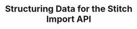 ---
# -------------------------- #
#          PAGE INFO         #
# -------------------------- #

title: Structuring Data for the Stitch Import API
permalink: /developers/import-api/guides/structure-data-for-the-import-api
summary: &summary "Best practices and tips for structuring data in Import API requests."

doc-type: "concept"

product-type: "import-api"
content-type: "guide"
content-id: "structure-data"

key: "import-api-structure-data"

layout: general
sidebar: on-page


# -------------------------- #
#      GUIDE PAGE INFO       #
# -------------------------- #

## This is used only on the /import-api/guides page.
icon: json
order: 3

display-title: "Structuring and typing Import API data"
description: *summary


# -------------------------- #
#   RELATED SIDEBAR LINKS    #
# -------------------------- #

related:
  - title: "Import API reference"
    link: "{{ link.import-api.api | prepend: site.baseurl }}"

  - title: "Sequencing data for the Import API"
    link: "{{ link.import-api.guides.sequence-data | prepend: site.baseurl }}"

  - title: "Understanding loading behavior"
    link: "{{ link.destinations.storage.loading-behavior | prepend: site.baseurl }}"



# -------------------------- #
#            INTRO           #
# -------------------------- #

intro: |
  {% include misc/data-files.html %}

  {% include tip.html content="**Set up a test Import API integration!** We recommend setting up a test Import API integration while developing your script. This ensures that you can try different structuring and typing approaches while figuring out what works for you." %}

  Stitch’s Import API allows you to push arbitrary data from a source to your Stitch account. 

  In this guide, we'll cover what you need to know about structuring and typing the data you send to the Import API:

  {% for section in page.sections %}
  - [{{ section.summary }}](#{{ section.anchor }})
  {% endfor %}

# -------------------------- #
#           CONTENT          #
# -------------------------- #

sections:
  - title: "Endpoints in this guide"
    anchor: "endpoints"
    summary: "The endpoints in this guide"
    content: |
      {% include misc/icons.html %}
      The Import API has two endpoints that accept and persist data to your Stitch destination:

      {% assign endpoint = site.data.import-api.core-objects %}
      {% assign types = "batch|push" | split:"|" %}
      {% assign comparison-attributes = "accepts-multiple-records|accepts-multiple-tables|enforces-data-types|requires-primary-keys" | split:"|" %}

      <table>
      <tr>
      <td class="attribute-name"></td>
      {% for type in types %}
      <td width="35%; fixed">
      <strong>{{ endpoint[type]name }}</strong>
      </td>
      {% endfor %}
      </tr>
      <tr>
      <td class="attribute-name"><strong>Resource URL</strong></td>
      {% for type in types %}
      <td>
      <a href="{{ link.import-api.api | prepend: site.baseurl | append: endpoint[type]anchor }}">{{ endpoint[type]url }}</a>
      </td>
      {% endfor %}
      </tr>
      {% for attribute in comparison-attributes %}
      <tr>
      <td class="attribute-name">
      <strong>
      {{ attribute | replace:"-"," " | capitalize | replace:"primary keys","Primary Keys" }}
      </strong>
      </td>
      {% for type in types %}
      <td>
      {% case endpoint[type]comparison[attribute]support %}
      {% when true %}
      <p><strong>{{ supported | replace:"TOOLTIP","Supported" }} Supported</strong></p>
      {% when false %}
      <p><strong>{{ not-supported | replace:"TOOLTIP","Not supported"}} Unsupported</strong></p>
      {% else %}
      {{ endpoint[type]comparison[attribute]support | flatify | markdownify }}
      {% endcase %}
      {{ endpoint[type]comparison[attribute]note | flatify | markdownify }}
      </td>
      {% endfor %}
      </tr>
      {% endfor %}
      </table>

      **Note**: We recommend using the Batch endpoint for sending data to the Import API. The Push endpoint is mentioned only as a comparison to the Batch endpoint and as a reference for existing Import API scripts.

  - title: "Structuring guidelines"
    anchor: "structuring-guidelines"
    summary: "Some general guidelines for structuring Import API data"
    content: |
      {% for subsection in section.subsections %}
      - [{{ subsection.title }}](#{{ subsection.anchor }})
      {% endfor %}
    subsections:
      - title: "General guidelines"
        anchor: "general-guidelines"
        content: |
          When developing your Import API script, you should keep these general guidelines in mind:

          - **Field names shouldn't include reserved words**. This includes the keywords [reserved by Stitch]({{ link.destinations.storage.reserved-keywords.overview | prepend: site.baseurl }}) and by [your destination]({{ link.destinations.storage.reserved-keywords.overview | prepend: site.baseurl | append: "#destination-reserved-keywords" }}). For example: Fields shouldn't contain `{{ system-column.prefix }}`, a Stitch system prefix.

          - **Fields should contain one data type per field.** This affects not only how data is typed in your destination, but the resulting structure of destination tables. Refer to the [Data typing section](#changed-data-type-handling) for more info.

      - title: "Guidelines for request bodies"
        anchor: "request-body-requirements"
        content: |
          We recommend using the Batch endpoint to send data to the Import API. As such, this section only contains the request body requirements for the Batch endpoint.

          Request bodies sent to the Batch endpoint must be valid JSON and adhere to the following: 

          {% assign common-request-requirements = site.data.import-api.general.request-body-requirements.common %}
          {% assign batch-request-requirements = site.data.import-api.general.request-body-requirements.batch %}

          {% assign all-request-requirements = batch-request-requirements | concat: common-request-requirements %}

          {% assign batch-requirements = link.import-api.api | prepend: site.baseurl | append: "#batch-data--arguments" %}

          {% for requirement in all-request-requirements %}
          - {{ requirement | replace:"#[NAME]-data--arguments",batch-requirements | flatify | markdownify }}
          {% endfor %}
      
  - title: "Defining tables and Primary Keys"
    anchor: "tables-and-primary-keys"
    summary: "How to define tables and Primary Keys"
    content: |
      {% for subsection in section.subsections %}
      - [{{ subsection.title }}](#{{ subsection.anchor }})
      {% endfor %}

    subsections:
      - title: "Tables"
        anchor: "tables"
        content: |
          Tables are dynamically generated based on the `table_name` specified in Import API requests. All tables pushed using the same API access token will be created in the same schema in your destination. You can find the name of [the schema for your Import API integration]({{ 
          link.destinations.storage.stitch-schema | prepend: site.baseurl | append:"#integration-schema-names" }}) by logging into Stitch.

          Generally, we recommend creating one table for each type of record you want to push to the Import API. For example: If you have customer and product data, you should create two tables - one for `customers` and one for `products`.

          Every record pushed to a table should have the same structure. For example: If a `customers` table contains `customer_id`, `name`, and `email` fields, every customer record pushed into this table should contain those fields.

          **Note**: The Import API doesn't support methods for specifically creating or deleting a table. If you need to delete a table, you should drop it in your destination and prevent any new data for the table from being pushed to the Import API. Any data accepted by Stitch will still be processed, even if the destination table has been dropped.

      - title: "Primary Keys"
        anchor: "primary-keys"
        content: |
          While Primary Keys are optional when using the [Batch endpoint]({{ site.data.import-api.core-objects.batch.anchor | prepend: link.import-api.api | prepend: site.baseurl }}), they will determine how Stitch loads data for the table:

          - **For tables with Primary Keys**, Stitch will use Primary Key columns to de-dupe data during the Loading phase of the replication process. This ensures that only the most recent version of a record is loaded into the destination.

          - **If a table doesn't have a Primary Key, or if the destination only supports Append-Only loading**, records will be appended to the end of the table as new rows. Existing rows will not be updated. Refer to the [Understanding loading behavior guide]({{ link.destinations.storage.loading-behavior | prepend: site.baseurl }}) for more info and examples.

          A table's Primary Keys are defined using the `key_names` property in the [Batch endpoint]({{ site.data.import-api.core-objects.batch.anchor | prepend: link.import-api.api | prepend: site.baseurl }}). For example:

          {% capture code %}{
            "key_names":[
                "id"
             ],
             "table_name":"customers",
             "schema":{
                "properties":{
                   "id":{
                      "type":"integer"
                   },
                   "name":{
                      "type":"string"
                   },
                   "age":{
                      "type":"integer"
                   },
                   "has_magic":{
                      "type":"boolean"
                   }
                }
             },
             "messages":[
                {
                   "action":"upsert",
                   "sequence":1565880017,
                   "data":{
                      "id":1,
                      "name":"Finn",
                      "age":15,
                      "has_magic":false
                   }
                }
             ]
          }
          {% endcapture %}

          {% include layout/code-snippet.html language="json" code=code %}

          If you choose to define Primary Keys, keep the following in mind:

          - Every record in a table must have a Primary Key.
          - Primary Key columns should only contain a single data type.
          - Primary Keys cannot be null.
          - Primary Key values must be unique. For composite keys, the value of all combined values must be unique across all records in the table.

            For example: Let's assume that `event_id`, `app_id`, and `created_at` are the Primary Keys for the table containing these records:

          {% capture code %}
          [
             {
                "event_id":1,
                "app_id":1,
                "created_at":"2019-08-20T00:00:00+00:00"
             },
             {
                "event_id":2,
                "app_id":1,
                "created_at":"2019-08-20T00:00:00+00:00"
             }
          ]
          {% endcapture %}

             {% include layout/code-snippet.html use-code-block=false language="json" code=code %}

             ```json
          {{ code | lstrip | rstrip }}
             ```

            While `app_id` and `created_at` have two identical values between these records, the `event_id` makes the records unique.

          - Every column in the `key_names` property must be present in both the request's Schema object and in every record for the table. For example:

          {% capture code %}
          {
             "key_names":[
                "id",
                "created_at"
             ]
          }
          {% endcapture %}

             {% include layout/code-snippet.html use-code-block=false language="json" code=code %}

             ```json
          {{ code | lstrip | rstrip }}
             ```

            In this case, the Schema object must contain `id` and `created_at` properties. Every record must contain also contain these properties or the Import API will return the following error:

            {% capture code %}
            {
               "error":"Record is missing key property <KEY_NAME>"
            }
            {% endcapture %}

             {% include layout/code-snippet.html use-code-block=false language="json" code=code %}

             ```json
          {{ code | lstrip | rstrip }}
             ```

  - title: "Data typing"
    anchor: "data-typing"
    summary: "How data typing works in the Import API"
    content: |
      How data is typed depends on what endpoint you're using to push data to the Import API:

      {% for subsection in section.subsections %}
      - [{{ subsection.title | flatify | remove: " data typing" }}](#{{ subsection.anchor }})
      {% endfor %}

      **Note**: We recommend using the Batch endpoint for sending data to the Import API. The Push endpoint is mentioned only as a comparison to the Batch endpoint and as a reference for existing Import API scripts.

    subsections:
      - title: "Batch ({{ site.data.import-api.core-objects.batch.url }}) endpoint data typing"
        anchor: "create-a-batch-endpoint-data-typing"
        content: |
          When using the Batch endpoint, Stitch will assign data types based on the JSON schema in the [Schema object]({{ site.data.import-api.data-structures.schema.section | prepend: link.import-api.api | prepend: site.baseurl }}) in the request.

          For example: This is the schema for a table named `customers`:

          {% capture code %}{
             "schema":{
                "properties":{
                   "id":{
                      "type":"integer"
                   },
                   "name":{
                      "type":"string"
                   },
                   "age":{
                      "type":"number"
                   },
                   "has_magic":{
                      "type":"boolean"
                   }
                }
             }
          }
          {% endcapture %}

          {% include layout/code-snippet.html language="json" code=code %}

          A record sent to the Import API for the `customers` table could look like this:

          {% capture code %}{
             "action":"upsert",
             "sequence":1565880017,
             "data":{
                "id":1,
                "name":"Finn",
                "age":15,
                "has_magic":false
             }
          }
          {% endcapture %}

          {% include layout/code-snippet.html language="json" code=code %}

          This data point would create a table similar to the following, depending on the data types used by your destination:

          | id (integer) | name (string)  | age (integer) | has_magic (boolean) |
          |--------------+----------------+---------------+---------------------|
          | 1            | Finn           | 15            | false               |
          
          
          Records sent to the Import API must adhere to the JSON schema for the table that contains them, or the API will return a `400` response and an error similar to the following:

          {% capture code %}{
            "error": "Record 0 did not conform to schema: #/<FIELD_NAME>: expected: <DATA_TYPE>, found: <DATA_TYPE>"
          }
          {% endcapture %}

          {% include layout/code-snippet.html language="json" code=code %}

          Refer to the **Errors** in the [Batch endpoint documentation]({{ site.data.import-api.core-objects.batch.anchor | append:"--returns" | prepend: link.import-api.api | prepend: site.baseurl }}) for a list of errors and their causes.

        sub-subsections:
          - title: "JSON schemas in the Batch endpoint"
            anchor: "json-schemas-batch-endpoint"
            content: |
              The schema specified in a request's Schema object must be a valid JSON schema. The Batch endpoint uses [jsonschema 2.6.0]({{ site.data.import-api.resources.jsonschema.docs }}){:target="new"}, a JSON Schema implementation for Python, to validate JSON schemas.

              Walking through creating a JSON schema is outside the scope of this guide, but [the official Understanding JSON Schema reference]({{ site.data.import-api.resources.jsonschema.reference }}){:target="new"} is a good resource for getting started. When you're ready, you can use [jsonschema.net](https://jsonschema.net/){:target="new"} to test and validate your own schemas.

      - title: "Push ({{ site.data.import-api.core-objects.push.url }}) endpoint data typing"
        anchor: "push-data-endpoint-data-typing"
        content: |
          {% include note.html type="single-line" content="**Use the Batch endpoint for the best data typing experience.** The Push endpoint doesn't allow you to specify or enforce data types, which may lead to inconsistencies when data types change. The [Batch endpoint](#create-a-batch-endpoint-data-typing) allows this via a JSON schema you supply." %}

          When using the Push endpoint, Stitch will type the data based on the value's JSON data type. The Import API doesn't infer data types on its own.

          As JSON doesn't explicitly enforce data types, all data typing needs to be handled withing your data source and Import API script.

          For example:

          {% capture code %}{
             "id":1,
             "cost":3.14,
             "tax":"1.00"
             "modified_at":"2019-08-13T21:25:03+0000"
          }
          {% endcapture %}

          {% include layout/code-snippet.html language="json" code=code %}

          This data point would create a table similar to the following, depending on the data types used by your destination:

          | id (integer) | cost (double)  | tax (string) | modified_at (string)     |
          |--------------+----------------+--------------+--------------------------|
          | 1            | 3.14           | 1.00         | 2019-08-13T21:25:03+0000 |


          Consider the `modified_at` field in the example. Even though this field contains an ISO 8601 formatted timestamp, the Import API won't type this column as a `timestamp` in the destination. This is because it's being sent as a JSON string.

          While JSON doesn't allow for defining data types, you can use the [Batch endpoint](#create-a-batch-endpoint-data-typing) instead. This endpoint accepts a JSON schema and will enforce the data types it declares for each field.
        sub-subsections:
          - title: "Changed data type handling in the Push endpoint"
            anchor: "changed-data-type-handling-push-endpoint"
            content: |
              The Push endpoint considers data types on a record-by-record basis. If a field's data type changes from one record to the next, all data types received via the Push endpoint will be used when the data is loaded. In the destination, this will look like a field's values have been "split" between columns.

              For example: Consider the `cost` values for each of the following records:

              {% capture code %}
              {
                 "id":1,
                 "cost":3.14,         // number
                 "tax":"1.00"
                 "modified_at":"2019-08-13T21:25:03+0000"
              },
              {
                 "id":2,
                 "cost":10,           // integer
                 "tax":"2.45"
                 "modified_at":"2019-08-13T21:34:14+0000"
              },
              {
                 "id":3,
                 "cost":5.61,         // number
                 "tax":".55"
                 "modified_at":"2019-08-13T21:35:04+0000"
              }
              {% endcapture %}

              {% include layout/code-snippet.html language="json" code=code %}

              As a result of the `cost` values changing between records, the destination table would look like this:

              | id (integer) | cost (double)  | cost__it (integer) | tax (string) | modified_at (string)     |
              |--------------+----------------+--------------------+--------------+--------------------------|
              | 1            | 3.14           | _null_             | 1.00         | 2019-08-13T21:25:03+0000 |
              | 2            | _null_         | 10                 | 2.45         | 2019-08-13T21:34:14+0000 |
              | 3            | 5.61           | _null_             |  .55         | 2019-08-13T21:35:04+0000 |

              To prevent this from occurring, each field should only ever contain a single data type. You can resolve column splits by:

              1. Using a view in your destination to coerce the data types
              2. Fixing the issue in the source, [enforcing data typing](#enforcing-data-types-in-push-endpoint), dropping the destination table, and re-pushing all historical data to Stitch. The table will be re-created with the correct data types.

          - title: "Enforcing data types in the Push endpoint"
            anchor: "enforcing-data-types-in-push-endpoint"
            content: |
              The only way to enforce data types using the Push endpoint is to use [Transit]({{ site.data.import-api.resources.transit.url }}){:target="new"}, as JSON on its own doesn't allow for defining data types. You can use Transit libraries in your Import API script to specify data types for various fields.

              Otherwise, we recommend using the [Batch endpoint](#create-a-batch-endpoint-data-typing). This endpoint accepts a JSON schema and will enforce the data types it declares for each field.
---